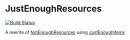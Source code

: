 # JustEnoughResources
[![Build Status](https://drone.io/github.com/way2muchnoise/JustEnoughResources/status.png)](https://drone.io/github.com/way2muchnoise/JustEnoughResources/latest)

A rewrite of [NotEnoughResources](https://github.com/hilburn/NotEnoughResources) using [JustEnoughItems](https://github.com/mezz/JustEnoughItems)
